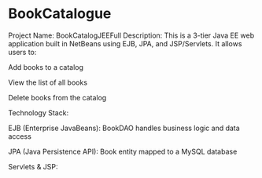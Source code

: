 # BookCatalogue
Project Name: BookCatalogJEEFull
Description:
This is a 3-tier Java EE web application built in NetBeans using EJB, JPA, and JSP/Servlets. It allows users to:

Add books to a catalog

View the list of all books

Delete books from the catalog

Technology Stack:

EJB (Enterprise JavaBeans): BookDAO handles business logic and data access

JPA (Java Persistence API): Book entity mapped to a MySQL database

Servlets & JSP: 
